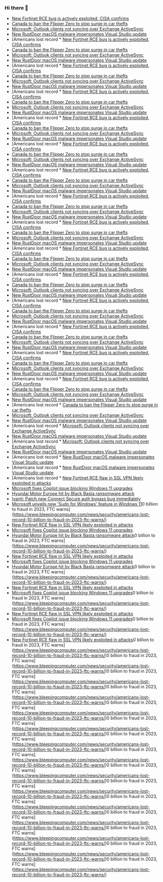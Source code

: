 ### Hi there 👋

<!--START_SECTION:feed-->
* [New Fortinet RCE bug is actively exploited, CISA confirms](https://www.bleepingcomputer.com/news/security/new-fortinet-rce-bug-is-actively-exploited-cisa-confirms/)
* [Canada to ban the Flipper Zero to stop surge in car thefts](https://www.bleepingcomputer.com/news/security/canada-to-ban-the-flipper-zero-to-stop-surge-in-car-thefts/)
* [Microsoft: Outlook clients not syncing over Exchange ActiveSync](https://www.bleepingcomputer.com/news/microsoft/microsoft-outlook-clients-not-syncing-over-exchange-activesync/)
* [New RustDoor macOS malware impersonates Visual Studio update](https://www.bleepingcomputer.com/news/security/new-rustdoor-macos-malware-impersonates-visual-studio-update/)
* [Americans lost record * [New Fortinet RCE bug is actively exploited, CISA confirms](https://www.bleepingcomputer.com/news/security/new-fortinet-rce-bug-is-actively-exploited-cisa-confirms/)
* [Canada to ban the Flipper Zero to stop surge in car thefts](https://www.bleepingcomputer.com/news/security/canada-to-ban-the-flipper-zero-to-stop-surge-in-car-thefts/)
* [Microsoft: Outlook clients not syncing over Exchange ActiveSync](https://www.bleepingcomputer.com/news/microsoft/microsoft-outlook-clients-not-syncing-over-exchange-activesync/)
* [New RustDoor macOS malware impersonates Visual Studio update](https://www.bleepingcomputer.com/news/security/new-rustdoor-macos-malware-impersonates-visual-studio-update/)
* [Americans lost record * [New Fortinet RCE bug is actively exploited, CISA confirms](https://www.bleepingcomputer.com/news/security/new-fortinet-rce-bug-is-actively-exploited-cisa-confirms/)
* [Canada to ban the Flipper Zero to stop surge in car thefts](https://www.bleepingcomputer.com/news/security/canada-to-ban-the-flipper-zero-to-stop-surge-in-car-thefts/)
* [Microsoft: Outlook clients not syncing over Exchange ActiveSync](https://www.bleepingcomputer.com/news/microsoft/microsoft-outlook-clients-not-syncing-over-exchange-activesync/)
* [New RustDoor macOS malware impersonates Visual Studio update](https://www.bleepingcomputer.com/news/security/new-rustdoor-macos-malware-impersonates-visual-studio-update/)
* [Americans lost record * [New Fortinet RCE bug is actively exploited, CISA confirms](https://www.bleepingcomputer.com/news/security/new-fortinet-rce-bug-is-actively-exploited-cisa-confirms/)
* [Canada to ban the Flipper Zero to stop surge in car thefts](https://www.bleepingcomputer.com/news/security/canada-to-ban-the-flipper-zero-to-stop-surge-in-car-thefts/)
* [Microsoft: Outlook clients not syncing over Exchange ActiveSync](https://www.bleepingcomputer.com/news/microsoft/microsoft-outlook-clients-not-syncing-over-exchange-activesync/)
* [New RustDoor macOS malware impersonates Visual Studio update](https://www.bleepingcomputer.com/news/security/new-rustdoor-macos-malware-impersonates-visual-studio-update/)
* [Americans lost record * [New Fortinet RCE bug is actively exploited, CISA confirms](https://www.bleepingcomputer.com/news/security/new-fortinet-rce-bug-is-actively-exploited-cisa-confirms/)
* [Canada to ban the Flipper Zero to stop surge in car thefts](https://www.bleepingcomputer.com/news/security/canada-to-ban-the-flipper-zero-to-stop-surge-in-car-thefts/)
* [Microsoft: Outlook clients not syncing over Exchange ActiveSync](https://www.bleepingcomputer.com/news/microsoft/microsoft-outlook-clients-not-syncing-over-exchange-activesync/)
* [New RustDoor macOS malware impersonates Visual Studio update](https://www.bleepingcomputer.com/news/security/new-rustdoor-macos-malware-impersonates-visual-studio-update/)
* [Americans lost record * [New Fortinet RCE bug is actively exploited, CISA confirms](https://www.bleepingcomputer.com/news/security/new-fortinet-rce-bug-is-actively-exploited-cisa-confirms/)
* [Canada to ban the Flipper Zero to stop surge in car thefts](https://www.bleepingcomputer.com/news/security/canada-to-ban-the-flipper-zero-to-stop-surge-in-car-thefts/)
* [Microsoft: Outlook clients not syncing over Exchange ActiveSync](https://www.bleepingcomputer.com/news/microsoft/microsoft-outlook-clients-not-syncing-over-exchange-activesync/)
* [New RustDoor macOS malware impersonates Visual Studio update](https://www.bleepingcomputer.com/news/security/new-rustdoor-macos-malware-impersonates-visual-studio-update/)
* [Americans lost record * [New Fortinet RCE bug is actively exploited, CISA confirms](https://www.bleepingcomputer.com/news/security/new-fortinet-rce-bug-is-actively-exploited-cisa-confirms/)
* [Canada to ban the Flipper Zero to stop surge in car thefts](https://www.bleepingcomputer.com/news/security/canada-to-ban-the-flipper-zero-to-stop-surge-in-car-thefts/)
* [Microsoft: Outlook clients not syncing over Exchange ActiveSync](https://www.bleepingcomputer.com/news/microsoft/microsoft-outlook-clients-not-syncing-over-exchange-activesync/)
* [New RustDoor macOS malware impersonates Visual Studio update](https://www.bleepingcomputer.com/news/security/new-rustdoor-macos-malware-impersonates-visual-studio-update/)
* [Americans lost record * [New Fortinet RCE bug is actively exploited, CISA confirms](https://www.bleepingcomputer.com/news/security/new-fortinet-rce-bug-is-actively-exploited-cisa-confirms/)
* [Canada to ban the Flipper Zero to stop surge in car thefts](https://www.bleepingcomputer.com/news/security/canada-to-ban-the-flipper-zero-to-stop-surge-in-car-thefts/)
* [Microsoft: Outlook clients not syncing over Exchange ActiveSync](https://www.bleepingcomputer.com/news/microsoft/microsoft-outlook-clients-not-syncing-over-exchange-activesync/)
* [New RustDoor macOS malware impersonates Visual Studio update](https://www.bleepingcomputer.com/news/security/new-rustdoor-macos-malware-impersonates-visual-studio-update/)
* [Americans lost record * [New Fortinet RCE bug is actively exploited, CISA confirms](https://www.bleepingcomputer.com/news/security/new-fortinet-rce-bug-is-actively-exploited-cisa-confirms/)
* [Canada to ban the Flipper Zero to stop surge in car thefts](https://www.bleepingcomputer.com/news/security/canada-to-ban-the-flipper-zero-to-stop-surge-in-car-thefts/)
* [Microsoft: Outlook clients not syncing over Exchange ActiveSync](https://www.bleepingcomputer.com/news/microsoft/microsoft-outlook-clients-not-syncing-over-exchange-activesync/)
* [New RustDoor macOS malware impersonates Visual Studio update](https://www.bleepingcomputer.com/news/security/new-rustdoor-macos-malware-impersonates-visual-studio-update/)
* [Americans lost record * [New Fortinet RCE bug is actively exploited, CISA confirms](https://www.bleepingcomputer.com/news/security/new-fortinet-rce-bug-is-actively-exploited-cisa-confirms/)
* [Canada to ban the Flipper Zero to stop surge in car thefts](https://www.bleepingcomputer.com/news/security/canada-to-ban-the-flipper-zero-to-stop-surge-in-car-thefts/)
* [Microsoft: Outlook clients not syncing over Exchange ActiveSync](https://www.bleepingcomputer.com/news/microsoft/microsoft-outlook-clients-not-syncing-over-exchange-activesync/)
* [New RustDoor macOS malware impersonates Visual Studio update](https://www.bleepingcomputer.com/news/security/new-rustdoor-macos-malware-impersonates-visual-studio-update/)
* [Americans lost record * [New Fortinet RCE bug is actively exploited, CISA confirms](https://www.bleepingcomputer.com/news/security/new-fortinet-rce-bug-is-actively-exploited-cisa-confirms/)
* [Canada to ban the Flipper Zero to stop surge in car thefts](https://www.bleepingcomputer.com/news/security/canada-to-ban-the-flipper-zero-to-stop-surge-in-car-thefts/)
* [Microsoft: Outlook clients not syncing over Exchange ActiveSync](https://www.bleepingcomputer.com/news/microsoft/microsoft-outlook-clients-not-syncing-over-exchange-activesync/)
* [New RustDoor macOS malware impersonates Visual Studio update](https://www.bleepingcomputer.com/news/security/new-rustdoor-macos-malware-impersonates-visual-studio-update/)
* [Americans lost record * [New Fortinet RCE bug is actively exploited, CISA confirms](https://www.bleepingcomputer.com/news/security/new-fortinet-rce-bug-is-actively-exploited-cisa-confirms/)
* [Canada to ban the Flipper Zero to stop surge in car thefts](https://www.bleepingcomputer.com/news/security/canada-to-ban-the-flipper-zero-to-stop-surge-in-car-thefts/)
* [Microsoft: Outlook clients not syncing over Exchange ActiveSync](https://www.bleepingcomputer.com/news/microsoft/microsoft-outlook-clients-not-syncing-over-exchange-activesync/)
* [New RustDoor macOS malware impersonates Visual Studio update](https://www.bleepingcomputer.com/news/security/new-rustdoor-macos-malware-impersonates-visual-studio-update/)
* [Americans lost record * [New Fortinet RCE bug is actively exploited, CISA confirms](https://www.bleepingcomputer.com/news/security/new-fortinet-rce-bug-is-actively-exploited-cisa-confirms/)
* [Canada to ban the Flipper Zero to stop surge in car thefts](https://www.bleepingcomputer.com/news/security/canada-to-ban-the-flipper-zero-to-stop-surge-in-car-thefts/)
* [Microsoft: Outlook clients not syncing over Exchange ActiveSync](https://www.bleepingcomputer.com/news/microsoft/microsoft-outlook-clients-not-syncing-over-exchange-activesync/)
* [New RustDoor macOS malware impersonates Visual Studio update](https://www.bleepingcomputer.com/news/security/new-rustdoor-macos-malware-impersonates-visual-studio-update/)
* [Americans lost record * [New Fortinet RCE bug is actively exploited, CISA confirms](https://www.bleepingcomputer.com/news/security/new-fortinet-rce-bug-is-actively-exploited-cisa-confirms/)
* [Canada to ban the Flipper Zero to stop surge in car thefts](https://www.bleepingcomputer.com/news/security/canada-to-ban-the-flipper-zero-to-stop-surge-in-car-thefts/)
* [Microsoft: Outlook clients not syncing over Exchange ActiveSync](https://www.bleepingcomputer.com/news/microsoft/microsoft-outlook-clients-not-syncing-over-exchange-activesync/)
* [New RustDoor macOS malware impersonates Visual Studio update](https://www.bleepingcomputer.com/news/security/new-rustdoor-macos-malware-impersonates-visual-studio-update/)
* [Americans lost record * [New Fortinet RCE bug is actively exploited, CISA confirms](https://www.bleepingcomputer.com/news/security/new-fortinet-rce-bug-is-actively-exploited-cisa-confirms/)
* [Canada to ban the Flipper Zero to stop surge in car thefts](https://www.bleepingcomputer.com/news/security/canada-to-ban-the-flipper-zero-to-stop-surge-in-car-thefts/)
* [Microsoft: Outlook clients not syncing over Exchange ActiveSync](https://www.bleepingcomputer.com/news/microsoft/microsoft-outlook-clients-not-syncing-over-exchange-activesync/)
* [New RustDoor macOS malware impersonates Visual Studio update](https://www.bleepingcomputer.com/news/security/new-rustdoor-macos-malware-impersonates-visual-studio-update/)
* [Americans lost record * [Canada to ban the Flipper Zero to stop surge in car thefts](https://www.bleepingcomputer.com/news/security/canada-to-ban-the-flipper-zero-to-stop-surge-in-car-thefts/)
* [Microsoft: Outlook clients not syncing over Exchange ActiveSync](https://www.bleepingcomputer.com/news/microsoft/microsoft-outlook-clients-not-syncing-over-exchange-activesync/)
* [New RustDoor macOS malware impersonates Visual Studio update](https://www.bleepingcomputer.com/news/security/new-rustdoor-macos-malware-impersonates-visual-studio-update/)
* [Americans lost record * [Microsoft: Outlook clients not syncing over Exchange ActiveSync](https://www.bleepingcomputer.com/news/microsoft/microsoft-outlook-clients-not-syncing-over-exchange-activesync/)
* [New RustDoor macOS malware impersonates Visual Studio update](https://www.bleepingcomputer.com/news/security/new-rustdoor-macos-malware-impersonates-visual-studio-update/)
* [Americans lost record * [Microsoft: Outlook clients not syncing over Exchange ActiveSync](https://www.bleepingcomputer.com/news/microsoft/microsoft-outlook-clients-not-syncing-over-exchange-activesync/)
* [New RustDoor macOS malware impersonates Visual Studio update](https://www.bleepingcomputer.com/news/security/new-rustdoor-macos-malware-impersonates-visual-studio-update/)
* [Americans lost record * [New RustDoor macOS malware impersonates Visual Studio update](https://www.bleepingcomputer.com/news/security/new-rustdoor-macos-malware-impersonates-visual-studio-update/)
* [Americans lost record * [New RustDoor macOS malware impersonates Visual Studio update](https://www.bleepingcomputer.com/news/security/new-rustdoor-macos-malware-impersonates-visual-studio-update/)
* [Americans lost record * [New Fortinet RCE flaw in SSL VPN likely exploited in attacks](https://www.bleepingcomputer.com/news/security/new-fortinet-rce-flaw-in-ssl-vpn-likely-exploited-in-attacks/)
* [Microsoft fixes Copilot issue blocking Windows 11 upgrades](https://www.bleepingcomputer.com/news/microsoft/microsoft-fixes-copilot-issue-blocking-windows-11-upgrades/)
* [Hyundai Motor Europe hit by Black Basta ransomware attack](https://www.bleepingcomputer.com/news/security/hyundai-motor-europe-hit-by-black-basta-ransomware-attack/)
* [Ivanti: Patch new Connect Secure auth bypass bug immediately](https://www.bleepingcomputer.com/news/security/ivanti-patch-new-connect-secure-auth-bypass-bug-immediately/)
* [Microsoft unveils new 'Sudo for Windows' feature in Windows 11](https://www.bleepingcomputer.com/news/microsoft/microsoft-unveils-new-sudo-for-windows-feature-in-windows-11/)0 billion to fraud in 2023, FTC warns](https://www.bleepingcomputer.com/news/security/americans-lost-record-10-billion-to-fraud-in-2023-ftc-warns/)
* [New Fortinet RCE flaw in SSL VPN likely exploited in attacks](https://www.bleepingcomputer.com/news/security/new-fortinet-rce-flaw-in-ssl-vpn-likely-exploited-in-attacks/)
* [Microsoft fixes Copilot issue blocking Windows 11 upgrades](https://www.bleepingcomputer.com/news/microsoft/microsoft-fixes-copilot-issue-blocking-windows-11-upgrades/)
* [Hyundai Motor Europe hit by Black Basta ransomware attack](https://www.bleepingcomputer.com/news/security/hyundai-motor-europe-hit-by-black-basta-ransomware-attack/)0 billion to fraud in 2023, FTC warns](https://www.bleepingcomputer.com/news/security/americans-lost-record-10-billion-to-fraud-in-2023-ftc-warns/)
* [New Fortinet RCE flaw in SSL VPN likely exploited in attacks](https://www.bleepingcomputer.com/news/security/new-fortinet-rce-flaw-in-ssl-vpn-likely-exploited-in-attacks/)
* [Microsoft fixes Copilot issue blocking Windows 11 upgrades](https://www.bleepingcomputer.com/news/microsoft/microsoft-fixes-copilot-issue-blocking-windows-11-upgrades/)
* [Hyundai Motor Europe hit by Black Basta ransomware attack](https://www.bleepingcomputer.com/news/security/hyundai-motor-europe-hit-by-black-basta-ransomware-attack/)0 billion to fraud in 2023, FTC warns](https://www.bleepingcomputer.com/news/security/americans-lost-record-10-billion-to-fraud-in-2023-ftc-warns/)
* [New Fortinet RCE flaw in SSL VPN likely exploited in attacks](https://www.bleepingcomputer.com/news/security/new-fortinet-rce-flaw-in-ssl-vpn-likely-exploited-in-attacks/)
* [Microsoft fixes Copilot issue blocking Windows 11 upgrades](https://www.bleepingcomputer.com/news/microsoft/microsoft-fixes-copilot-issue-blocking-windows-11-upgrades/)0 billion to fraud in 2023, FTC warns](https://www.bleepingcomputer.com/news/security/americans-lost-record-10-billion-to-fraud-in-2023-ftc-warns/)
* [New Fortinet RCE flaw in SSL VPN likely exploited in attacks](https://www.bleepingcomputer.com/news/security/new-fortinet-rce-flaw-in-ssl-vpn-likely-exploited-in-attacks/)
* [Microsoft fixes Copilot issue blocking Windows 11 upgrades](https://www.bleepingcomputer.com/news/microsoft/microsoft-fixes-copilot-issue-blocking-windows-11-upgrades/)0 billion to fraud in 2023, FTC warns](https://www.bleepingcomputer.com/news/security/americans-lost-record-10-billion-to-fraud-in-2023-ftc-warns/)
* [New Fortinet RCE flaw in SSL VPN likely exploited in attacks](https://www.bleepingcomputer.com/news/security/new-fortinet-rce-flaw-in-ssl-vpn-likely-exploited-in-attacks/)0 billion to fraud in 2023, FTC warns](https://www.bleepingcomputer.com/news/security/americans-lost-record-10-billion-to-fraud-in-2023-ftc-warns/)0 billion to fraud in 2023, FTC warns](https://www.bleepingcomputer.com/news/security/americans-lost-record-10-billion-to-fraud-in-2023-ftc-warns/)0 billion to fraud in 2023, FTC warns](https://www.bleepingcomputer.com/news/security/americans-lost-record-10-billion-to-fraud-in-2023-ftc-warns/)0 billion to fraud in 2023, FTC warns](https://www.bleepingcomputer.com/news/security/americans-lost-record-10-billion-to-fraud-in-2023-ftc-warns/)0 billion to fraud in 2023, FTC warns](https://www.bleepingcomputer.com/news/security/americans-lost-record-10-billion-to-fraud-in-2023-ftc-warns/)0 billion to fraud in 2023, FTC warns](https://www.bleepingcomputer.com/news/security/americans-lost-record-10-billion-to-fraud-in-2023-ftc-warns/)0 billion to fraud in 2023, FTC warns](https://www.bleepingcomputer.com/news/security/americans-lost-record-10-billion-to-fraud-in-2023-ftc-warns/)0 billion to fraud in 2023, FTC warns](https://www.bleepingcomputer.com/news/security/americans-lost-record-10-billion-to-fraud-in-2023-ftc-warns/)0 billion to fraud in 2023, FTC warns](https://www.bleepingcomputer.com/news/security/americans-lost-record-10-billion-to-fraud-in-2023-ftc-warns/)0 billion to fraud in 2023, FTC warns](https://www.bleepingcomputer.com/news/security/americans-lost-record-10-billion-to-fraud-in-2023-ftc-warns/)0 billion to fraud in 2023, FTC warns](https://www.bleepingcomputer.com/news/security/americans-lost-record-10-billion-to-fraud-in-2023-ftc-warns/)0 billion to fraud in 2023, FTC warns](https://www.bleepingcomputer.com/news/security/americans-lost-record-10-billion-to-fraud-in-2023-ftc-warns/)0 billion to fraud in 2023, FTC warns](https://www.bleepingcomputer.com/news/security/americans-lost-record-10-billion-to-fraud-in-2023-ftc-warns/)0 billion to fraud in 2023, FTC warns](https://www.bleepingcomputer.com/news/security/americans-lost-record-10-billion-to-fraud-in-2023-ftc-warns/)0 billion to fraud in 2023, FTC warns](https://www.bleepingcomputer.com/news/security/americans-lost-record-10-billion-to-fraud-in-2023-ftc-warns/)
<!--END_SECTION:feed-->

<!--
**frankenk/frankenk** is a ✨ _special_ ✨ repository because its `README.md` (this file) appears on your GitHub profile.

Here are some ideas to get you started:

- 🔭 I’m currently working on ...
- 🌱 I’m currently learning ...
- 👯 I’m looking to collaborate on ...
- 🤔 I’m looking for help with ...
- 💬 Ask me about ...
- 📫 How to reach me: ...
- 😄 Pronouns: ...
- ⚡ Fun fact: ...
-->




